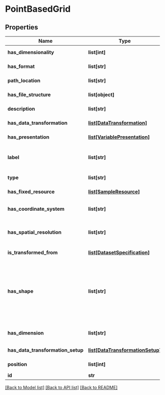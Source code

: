 # PointBasedGrid

## Properties
Name | Type | Description | Notes
------------ | ------------- | ------------- | -------------
**has_dimensionality** | **list[int]** | Description not available | [optional] 
**has_format** | **list[str]** | Description not available | [optional] 
**path_location** | **list[str]** | Description not available | [optional] 
**has_file_structure** | **list[object]** | Description not available | [optional] 
**description** | **list[str]** | small description | [optional] 
**has_data_transformation** | [**list[DataTransformation]**](DataTransformation.md) | Description not available | [optional] 
**has_presentation** | [**list[VariablePresentation]**](VariablePresentation.md) | Description not available | [optional] 
**label** | **list[str]** | short description of the resource | [optional] 
**type** | **list[str]** | type of the resource | [optional] 
**has_fixed_resource** | [**list[SampleResource]**](SampleResource.md) | Description not available | [optional] 
**has_coordinate_system** | **list[str]** | Coordinate system used in a grid | [optional] 
**has_spatial_resolution** | **list[str]** | Spatial resolution of a grid (e.g., 50m) | [optional] 
**is_transformed_from** | [**list[DatasetSpecification]**](DatasetSpecification.md) | Description not available | [optional] 
**has_shape** | **list[str]** | Grids may be: rectangular, triangular, hexagonal, hybrid, unstructured, block structure, etc. | [optional] 
**has_dimension** | **list[str]** | Dimension of the grid (2D, 3D) | [optional] 
**has_data_transformation_setup** | [**list[DataTransformationSetup]**](DataTransformationSetup.md) | Description not available | [optional] 
**position** | **list[int]** | Description not available | [optional] 
**id** | **str** | identifier | [optional] 

[[Back to Model list]](../#documentation-for-models) [[Back to API list]](../#documentation-for-api-endpoints) [[Back to README]](../)


